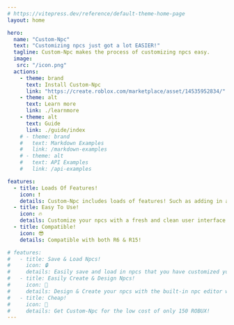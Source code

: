 ```yaml
---
# https://vitepress.dev/reference/default-theme-home-page
layout: home

hero:
  name: "Custom-Npc"
  text: "Customizing npcs just got a lot EASIER!"
  tagline: Custom-Npc makes the process of customizing npcs easy.
  image:
   src: "/icon.png"
  actions:
    - theme: brand
      text: Install Custom-Npc
      link: "https://create.roblox.com/marketplace/asset/14535952834/"
    - theme: alt
      text: Learn more
      link: ./learnmore
    - theme: alt
      text: Guide
      link: ./guide/index
    # - theme: brand
    #   text: Markdown Examples
    #   link: /markdown-examples
    # - theme: alt
    #   text: API Examples
    #   link: /api-examples

features:
  - title: Loads Of Features!
    icon: ❗
    details: Custom-Npc includes loads of features! Such as adding in animations quickly, saving and loading characters, to just name a few...
  - title: Easy To Use!
    icon: 🔥
    details: Customize your npcs with a fresh and clean user interface that I have worked long hours on.
  - title: Compatible!
    icon: 😎
    details: Compatible with both R6 & R15!

# features:
#   - title: Save & Load Npcs!
#     icon: 🔒
#     details: Easily save and load in npcs that you have customized yourself with Custom-Npc!
#   - title: Easily Create & Design Npcs!
#     icon: 💎 
#     details: Design & Create your npcs with the built-in npc editor with full confidence and ease.
#   - title: Cheap!
#     icon: 💸
#     details: Get Custom-Npc for the low cost of only 150 ROBUX!
---
```


